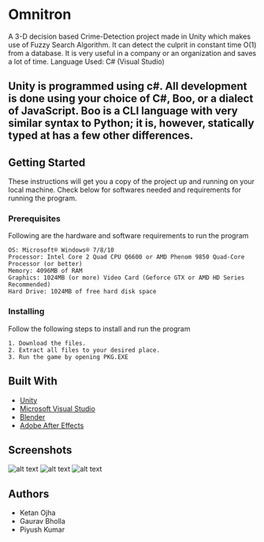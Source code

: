 # Omnitron
A 3-D decision based Crime-Detection project made in Unity which makes use of Fuzzy Search Algorithm. It can detect the culprit in constant time O(1) from a database. It is very useful in a company or an organization and saves a lot of time.
Language Used: C# (Visual Studio)

## Unity is programmed using c#. All development is done using your choice of C#, Boo, or a dialect of JavaScript. Boo is a CLI language with very similar syntax to Python; it is, however, statically typed at has a few other differences.

## Getting Started
These instructions will get you a copy of the project up and running on your local machine. Check below for softwares needed and requirements for running the program.
### Prerequisites
Following are the hardware and software requirements to run the program
```
OS: Microsoft® Windows® 7/8/10
Processor: Intel Core 2 Quad CPU Q6600 or AMD Phenom 9850 Quad-Core Processor (or better)
Memory: 4096MB of RAM 
Graphics: 1024MB (or more) Video Card (Geforce GTX or AMD HD Series Recommended)
Hard Drive: 1024MB of free hard disk space
```
### Installing
Follow the following steps to install and run the program
```
1. Download the files.
2. Extract all files to your desired place.
3. Run the game by opening PKG.EXE
```
## Built With
* [Unity](https://unity3d.com/)
* [Microsoft Visual Studio](https://visualstudio.microsoft.com/)
* [Blender](https://www.blender.org/)
* [Adobe After Effects](https://www.adobe.com/in/products/aftereffects.html)
## Screenshots
![alt text](https://github.com/ketan-ojha/Omnitron/blob/master/Start.PNG)
![alt text](https://github.com/ketan-ojha/Omnitron/blob/master/Menu.png)
![alt text](https://github.com/ketan-ojha/Omnitron/blob/master/Answer.png)
## Authors
* Ketan Ojha
* Gaurav Bholla
* Piyush Kumar
